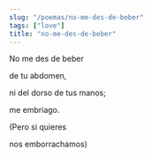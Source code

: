 ```yaml
---
slug: "/poemas/no-me-des-de-beber"
tags: ["love"]
title: "no-me-des-de-beber"
---
```

No me des de beber 

de tu abdomen,

ni del dorso de tus manos;

me embriago. 

(Pero si quieres 

nos emborrachamos)